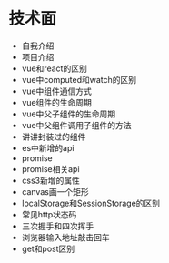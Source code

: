 <!--
 * @Author: zyxm5
 * @Date: 2021-03-24 21:50:58
 * @LastEditors: zyxm5
 * @LastEditTime: 2021-03-24 21:57:28
 * @Description: 
-->
# 技术面

- 自我介绍
- 项目介绍
- vue和react的区别
- vue中computed和watch的区别
- vue中组件通信方式
- vue组件的生命周期
- vue中父子组件的生命周期
- vue中父组件调用子组件的方法
- 讲讲封装过的组件
- es中新增的api
- promise
- promise相关api
- css3新增的属性
- canvas画一个矩形
- localStorage和SessionStorage的区别
- 常见http状态码
- 三次握手和四次挥手
- 浏览器输入地址敲击回车
- get和post区别
